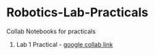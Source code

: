 # Robotics-Lab-Practicals
Collab Notebooks for practicals

1. Lab 1 Practical - [google collab link](https://colab.research.google.com/drive/11gzNfuXWmNFF7ar_DQ_UQSQ-NyG7JQDv?usp=sharing)
